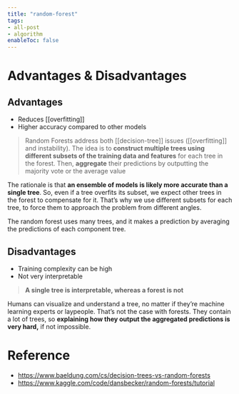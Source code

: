 ```yaml
---
title: "random-forest"
tags:
- all-post
- algorithm
enableToc: false
---
```


# Advantages & Disadvantages

## Advantages

- Reduces [[overfitting]]
- Higher accuracy compared to other models

> Random Forests address both [[decision-tree]] issues ([[overfitting]] and instability). The idea is to **construct multiple trees using different subsets of the training data and features** for each tree in the forest. Then, **aggregate** their predictions by outputting the majority vote or the average value

The rationale is that **an ensemble of models is likely more accurate than a single tree**. So, even if a tree overfits its subset, we expect other trees in the forest to compensate for it. That’s why we use different subsets for each tree, to force them to approach the problem from different angles.

The random forest uses many trees, and it makes a prediction by averaging the predictions of each component tree.

## Disadvantages

- Training complexity can be high
- Not very interpretable

> **A single tree is interpretable, whereas a forest is not**

Humans can visualize and understand a tree, no matter if they’re machine learning experts or laypeople. That’s not the case with forests. They contain a lot of trees, so **explaining how they output the aggregated predictions is very hard,** if not impossible.

# Reference
- https://www.baeldung.com/cs/decision-trees-vs-random-forests
- https://www.kaggle.com/code/dansbecker/random-forests/tutorial